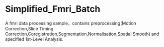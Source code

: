 # Simplified_Fmri_Batch
A fmri data processing sample，contains preprocessing(Motion Correction,Slice Timing Correction,Coregistration,Segmentation,Normalisation,Spatial Smooth) and specified 1st-Level Analysis.
